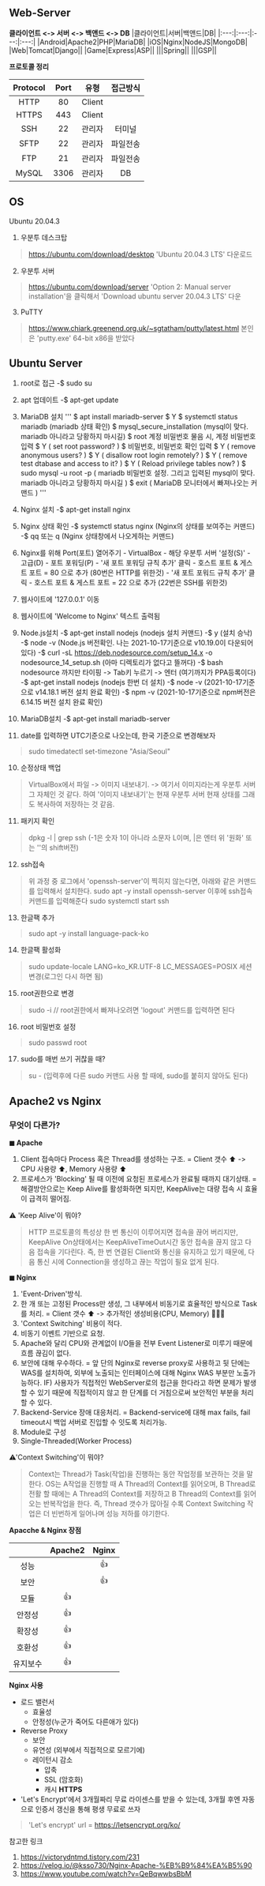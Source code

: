 ## Web-Server
__클라이언트 <-> 서버 <-> 백앤드 <-> DB__
  |클라이언트|서버|백앤드|DB|
  |:---:|:---:|:---:|:---:|
  |Android|Apache2|PHP|MariaDB|
  |iOS|Nginx|NodeJS|MongoDB|
  |Web|Tomcat|Django||
  |Game|Express|ASP||
  |||Spring||
  |||GSP||
  
__프로토콜 정리__

  |Protocol|Port|유형|접근방식|
  |:---:|:---:|:---:|:---:|
  |HTTP|80|Client||
  |HTTPS|443|Client||
  |SSH|22|관리자|터미널|
  |SFTP|22|관리자|파일전송|
  |FTP|21|관리자|파일전송|
  |MySQL|3306|관리자|DB|
  
## OS
  Ubuntu 20.04.3
  1. 우분투 데스크탑 
  > https://ubuntu.com/download/desktop
  > 'Ubuntu 20.04.3 LTS' 다운로드
  
  2. 우분투 서버 
  > https://ubuntu.com/download/server 
  > 'Option 2: Manual server installation'을 클릭해서 'Download ubuntu server 20.04.3 LTS' 다운 
  
  3. PuTTY 
  > https://www.chiark.greenend.org.uk/~sgtatham/putty/latest.html
  > 본인은 'putty.exe' 64-bit x86을 받았다
  
## Ubuntu Server
  1. root로 접근
    -$ sudo su
  2. apt 업데이트
    -$ apt-get update
  3. MariaDB 설치
    '''
    $ apt install mariadb-server
    $ Y 
    $ systemctl status mariadb (mariadb 상태 확인)
    $ mysql_secure_installation (mysql이 맞다. mariadb 아니라고 당황하지 마시길)
    $ root 계정 비밀번호 물음 시, 계정 비밀번호 입력
    $ Y ( set root password? )
    $ 비밀번호, 비밀번호 확인 입력
    $ Y ( remove anonymous users? )
    $ Y ( disallow root login remotely? )
    $ Y ( remove test dtabase and access to it? )
    $ Y ( Reload privilege tables now? )
    $ sudo mysql -u root -p ( mariadb 비밀번호 설정. 그리고 입력된 mysql이 맞다. mariadb 아니라고 당황하지 마시길 )
    $ exit ( MariaDB 모니터에서 빠져나오는 커맨드 )
    '''
  4. Nginx 설치
    -$ apt-get install nginx
  5. Nginx 상태 확인
    -$ systemctl status nginx (Nginx의 상태를 보여주는 커맨드)
    -$ qq 또는 q (Nginx 상태창에서 나오게하는 커맨드)
    
  6. Nginx를 위해 Port(포트) 열어주기
    - VirtualBox 
    - 해당 우분투 서버 '설정(S)'
    - 고급(D)
    - 포트 포워딩(P)
    - '새 포트 포워딩 규칙 추가' 클릭
    - 호스트 포트 & 게스트 포트 = 80 으로 추가 (80번은 HTTP를 위한것)
    - '새 포트 포워드 규칙 추가' 클릭
    - 호스트 포트 & 게스트 포트 = 22 으로 추가 (22번은 SSH를 위한것)
  7. 웹사이트에 '127.0.0.1' 이동
  8. 웹사이트에 'Welcome to Nginx' 텍스트 출력됨
  9. Node.js설치
    -$ apt-get install nodejs (nodejs 설치 커맨드)
    -$ y (설치 승낙)
    -$ node -v (Node.js 버전확인. 나는 2021-10-17기준으로 v10.19.0이 다운되어있다)
    -$ curl -sL https://deb.nodesource.com/setup_14.x -o nodesource_14_setup.sh (아마 디렉토리가 없다고 뜰꺼다)
    -$ bash nodesource 까지만 타이핑 -> Tab키 누르기 -> 엔터  (여기까지가 PPA등록이다)
    -$ apt-get install nodejs (nodejs 한번 더 설치)
    -$ node -v (2021-10-17기준으로 v14.18.1 버전 설치 완료 확인)
    -$ npm -v (2021-10-17기준으로 npm버전은 6.14.15 버전 설치 완료 확인)
  9. MariaDB설치
    -$ apt-get install mariadb-server


  9. date를 입력하면 UTC기준으로 나오는데, 한국 기준으로 변경해보자
  > sudo timedatectl set-timezone "Asia/Seoul"
  10. 순정상태 백업
  > VirtualBox에서 파일 -> 이미지 내보내기.
  >  -> 여기서 이미지라는게 우분투 서버 그 자체인 것 같다.
  >  하여 '이미지 내보내기'는 현재 우분투 서버 현재 상태를 그래도 복사하여 저장하는 것 같음.
  11. 패키지 확인
  > dpkg -l | grep  ssh  (-1은 숫자 1이 아니라 소문자 L이며, |은 엔터 위 '원화' 또는 '\'의 shift버전)
  12. ssh접속
  > 위 과정 중 로그에서 'openssh-server'이 찍히지 않는다면, 아래와 같은 커맨드를 입력해서 설치한다.
  > sudo apt -y install openssh-server
  > 이후에 ssh접속 커맨드를 입력해준다
  > sudo systemctl start ssh
  13. 한글팩 추가
  > sudo apt -y install language-pack-ko
  14. 한글팩 활성화
  > sudo update-locale LANG=ko_KR.UTF-8 LC_MESSAGES=POSIX
  > 세션 변경(로그인 다시 하면 됨)
  15. root권한으로 변경
  > sudo -i // root권한에서 빠져나오려면 'logout' 커맨드를 입력하면 된다
  16. root 비밀번호 설정
  > sudo passwd root
  17. sudo를 매번 쓰기 귀찮을 때?
  > su - (입력후에 다른 sudo 커맨드 사용 할 때에,  sudo를 붙히지 않아도 된다)
  
  
  
  
## Apache2 vs Nginx
  ### 무엇이 다른가?
  __◼ Apache__
  1. Client 접속마다 Process 혹은 Thread를 생성하는 구조.
    = Client 갯수 ⬆ -> CPU 사용량 ⬆, Memory 사용량 ⬆ 
  2. 프로세스가 'Blocking' 될 때 이전에 요청된 프로세스가 완료될 때까지 대기상태.
    = 해결방안으로는 Keep Alive를 활성화하면 되지만, KeepAlive는 대량 접속 시 효율이 급격히 떨어짐.

  ⚠ 'Keep Alive'이 뭐야?
  > HTTP 프로토콜의 특성상 한 번 통신이 이루어지면 접속을 끊어 버리지만, 
  > KeepAlive On상태에서는 KeepAliveTimeOut시간 동안 접속을 끊지 않고 다음 접속을 기다린다.
  > 즉, 한 번 연결된 Client와 통신을 유지하고 있기 때문에, 
  > 다음 통신 시에 Connection을 생성하고 끊는 작업이 필요 없게 된다.

  __◼ Nginx__
  1. 'Event-Driven'방식. 
  2. 한 개 또는 고정된 Process만 생성, 그 내부에서 비동기로 효율적인 방식으로 Task를 처리.
    = Client 갯수 ⬆ -> 추가적인 생성비용(CPU, Memory) 🙅🏻‍♂️
  3. 'Context Switching' 비용이 적다.
  4. 비동기 이벤트 기반으로 요청.
  5. Apache와 달리 CPU와 관계없이 I/O들을 전부 Event  Listener로 미루기 때문에 흐름 끊김이 없다.
  6. 보안에 대해 우수하다.
    = 앞 단의 Nginx로 reverse proxy로 사용하고 뒷 단에는 WAS를 설치하여,
    외부에 노출되는 인터페이스에 대해 Nginx WAS 부분만 노출가능하다. 
    IF) 사용자가 직접적인 WebServer로의 접근을 한다라고 하면 문제가 발생할 수 있기 때문에
        직접적이지 않고 한 단계를 더 거침으로써 보안적인 부분을 처리할 수 있다.
  7. Backend-Service 장애 대응처리.
    = Backend-service에 대해 max fails, fail timeout시 백업 서버로 진입할 수 잇도록 처리가능.
  8. Module로 구성
  9. Single-Threaded(Worker Process)
  

  ⚠'Context Switching'이 뭐야?
  > Context는 Thread가 Task(작업)을 진행하는 동안 작업정를 보관하는 것을 말한다. 
  > OS는 A작업을 진행할 때 A Thread의 Context를 읽어오며,
  >  B Thread로 전활 할 때에는 A Thread의 Context를 저장하고 B Thread의 Context를 읽어오는 반복작업을 한다.
  >  즉, Thread 갯수가 많아질 수록 Context Switching 작업은 더 빈번하게 일어나며 성능 저하를 야기한다.
  
  __Apacche & Nginx 장점__

  ||Apache2|Nginx|
  |:---:|:---:|:---:|
  |성능||👍|
  |보안||👍|
  |모듈|👍||
  |안정성|👍||
  |확장성|👍||
  |호환성|👍||
  |유지보수|👍||

  __Nginx 사용__
  - 로드 밸런서
    - 효율성
    - 안정성(누군가 죽어도 다른애가 있다)
  - Reverse Proxy
    - 보안
    - 유연성 (외부에서 직접적으로 모르기에)
    - 레이턴시 감소
      - 압축
      - SSL (암호화)
      - 캐시
  __HTTPS__
  - 'Let's Encrypt'에서 3개월짜리 무료 라이센스를 받을 수 있는데, 3개월 후엔 자동으로 인증서 갱신을 통해 평생 무료로 쓰자
  > 'Let's encrypt' url = https://letsencrypt.org/ko/

참고한 링크
1. https://victorydntmd.tistory.com/231 
2. https://velog.io/@ksso730/Nginx-Apache-%EB%B9%84%EA%B5%90
3. https://www.youtube.com/watch?v=QeBqwwbsBbM
